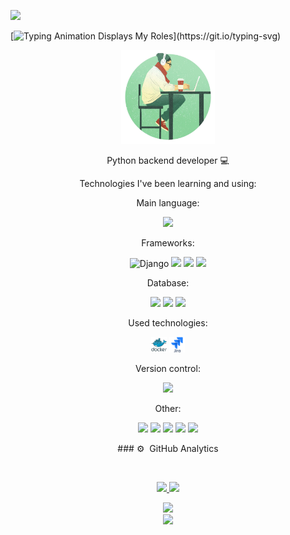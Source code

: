 ![](https://github.com/halfrost/halfrost/blob/master/icons/header_.png)

[![Typing Animation Displays My Roles](https://readme-typing-svg.herokuapp.com?color=%2336BCF7&lines=Hello+I'm+Oskar;Welcome+to+my+Github+profile;)](https://git.io/typing-svg)

<p align="center">
    </p>
    <p align="center">
    <img width="150" src="https://raw.githubusercontent.com/tonynguyenit18/tonynguyenit18/main/static/code-guy.jpeg">
</p>

<p align="center">
    </p>
    <p align="center">
Python backend developer 💻
<br>

<p align="center">
    </p>
    <p align="center">
Technologies I've been learning and using:
<br>
        
<p align="center">
    </p>
    <p align="center">     
Main language:
<p align="center">
<img src="https://img.shields.io/badge/python%20-%2314354C.svg?&style=for-the-badge&logo=python&logoColor=white"/>
    
<p align="center">
Frameworks: 
<p align="center">
<img width="10%" alt="Django" src="https://img.shields.io/badge/django-%23092E20.svg?style=for-the-badge&logo=django&logoColor=white"/>
<img width="13%" src="https://img.shields.io/badge/DJANGO-REST-ff1709?style=for-the-"/>
<img width="10%" src="https://img.shields.io/badge/Flask-000000?style=for-the-badge&logo=flask&logoColor=white"/>
<img width="10%" src="https://img.shields.io/badge/FastAPI-005571?style=for-the-badge&logo=fastapi"/>

<br/>
<p align="center">
Database:
<p align="center">
<img width="10%" src="https://img.shields.io/badge/MySQL-005C84?style=for-the-badge&logo=mysql&logoColor=white"/>
<img width="15%" src="https://img.shields.io/badge/PostgreSQL-316192?style=for-the-badge&logo=postgresql&logoColor=white"/>
<img width="11%" src="https://img.shields.io/badge/SQLite-07405E?style=for-the-badge&logo=sqlite&logoColor=white"/>

<p align="center">
Used technologies:
<p align="center">
<img  width="5%" src="https://github.com/devicons/devicon/blob/master/icons/docker/docker-original-wordmark.svg"/>
<img  width="5%" src="https://github.com/devicons/devicon/blob/master/icons/jira/jira-original-wordmark.svg"/>
    
<p align="center">
Version control:
<p align="center">
<img width="13%" src="https://img.shields.io/badge/GitHub-100000?style=for-the-badge&logo=github&logoColor=white"/>
    
<p align="center">
Other:
<p align="center">
<img width="7%" src="https://img.shields.io/badge/GIT-E44C30?style=for-the-badge&logo=git&logoColor=white"/>
<img width="7%" src="https://img.shields.io/badge/CSS-239120?&style=for-the-badge&logo=css3&logoColor=white"/>
<img width="8%" src="https://img.shields.io/badge/HTML-239120?style=for-the-badge&logo=html5&logoColor=white"/>
<img width="7%" src="https://img.shields.io/badge/SAP-0FAAFF?style=for-the-badge&logo=sap&logoColor=white"/>
<img width="10.5%" src="https://img.shields.io/badge/Postman-FF6C37?style=for-the-badge&logo=Postman&logoColor=white"/>


<p align="center">
    </p>
    <p align="center">
### ⚙️ &nbsp;GitHub Analytics
<br>
        
<p align="center">
<img src="https://komarev.com/ghpvc/?username=AgzigitovOskar&style=flat-square&color=blue" alt=""/>
</a>
</p>

<p align="center">
<a href="https://github.com/AgzigitovOskar">
  <img height="180em" src="https://github-readme-stats-eight-theta.vercel.app/api?username=AgzigitovOskar&show_icons=true&theme=algolia&include_all_commits=true&count_private=true"/>
  <img height="180em" src="https://github-readme-stats-eight-theta.vercel.app/api/top-langs/?username=AgzigitovOskar&layout=compact&langs_count=8&theme=algolia"/>
</a>
</p>


<div id="header" align="center">
  <img src="https://media0.giphy.com/media/v1.Y2lkPTc5MGI3NjExbmM2ZDhuYnowNHpyMXBrM3VvaXJuOWxncGZpb2I2MjZ4bnY1bmx3aiZlcD12MV9pbnRlcm5hbF9naWZfYnlfaWQmY3Q9Zw/pufOOG2cplDtfyQXL1/giphy.gif" width="150"/>
</div>

<div id="header" align="center">
  <img src="https://media.giphy.com/media/pufOOG2cplDtfyQXL1/giphy-downsized-large.gif"/>
</div>


